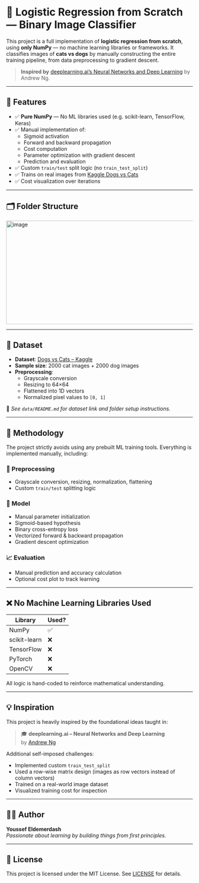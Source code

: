 # 🧠 Logistic Regression from Scratch — Binary Image Classifier

This project is a full implementation of **logistic regression from scratch**, using **only NumPy** — no machine learning libraries or frameworks. It classifies images of **cats vs dogs** by manually constructing the entire training pipeline, from data preprocessing to gradient descent.

> **Inspired by** [deeplearning.ai’s Neural Networks and Deep Learning](https://www.coursera.org/learn/neural-networks-deep-learning) by Andrew Ng.

---

## 🚀 Features

- ✅ **Pure NumPy** — No ML libraries used (e.g. scikit-learn, TensorFlow, Keras)
- ✅ Manual implementation of:
  - Sigmoid activation
  - Forward and backward propagation
  - Cost computation
  - Parameter optimization with gradient descent
  - Prediction and evaluation
- ✅ Custom `train/test` split logic (no `train_test_split`)
- ✅ Trains on real images from [Kaggle Dogs vs Cats](https://www.kaggle.com/c/dogs-vs-cats/data)
- ✅ Cost visualization over iterations

---

## 🗂️ Folder Structure
<img width="592" height="279" alt="image" src="https://github.com/user-attachments/assets/eb4c0787-e0bc-466f-b333-48e7bb02bc9a" />




---

## 🧪 Dataset

- **Dataset**: [Dogs vs Cats – Kaggle](https://www.kaggle.com/c/dogs-vs-cats)
- **Sample size**: 2000 cat images + 2000 dog images
- **Preprocessing**:
  - Grayscale conversion
  - Resizing to 64×64
  - Flattened into 1D vectors
  - Normalized pixel values to `[0, 1]`

📁 _See `data/README.md` for dataset link and folder setup instructions._

---

## 📜 Methodology

The project strictly avoids using any prebuilt ML training tools. Everything is implemented manually, including:

### 🔄 Preprocessing
- Grayscale conversion, resizing, normalization, flattening
- Custom `train/test` splitting logic

### 🧮 Model
- Manual parameter initialization
- Sigmoid-based hypothesis
- Binary cross-entropy loss
- Vectorized forward & backward propagation
- Gradient descent optimization

### 📈 Evaluation
- Manual prediction and accuracy calculation
- Optional cost plot to track learning

---

## ❌ No Machine Learning Libraries Used

| Library        | Used? |
|----------------|-------|
| NumPy          | ✅     |
| scikit-learn   | ❌     |
| TensorFlow     | ❌     |
| PyTorch        | ❌     |
| OpenCV         | ❌     |

All logic is hand-coded to reinforce mathematical understanding.

---

## 💡 Inspiration

This project is heavily inspired by the foundational ideas taught in:

> 🎓 **deeplearning.ai – Neural Networks and Deep Learning**  
> by [Andrew Ng](https://www.andrewng.org/)

Additional self-imposed challenges:
- Implemented custom `train_test_split`
- Used a row-wise matrix design (images as row vectors instead of column vectors)
- Trained on a real-world image dataset
- Visualized training cost for inspection

---

## 🧑‍💻 Author

**Youssef Eldemerdash**  
_Passionate about learning by building things from first principles._

---

## 📄 License

This project is licensed under the MIT License. See [LICENSE](./LICENSE) for details.


